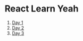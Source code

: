 # React Learn Yeah

1. [Day 1](./Day-01/readme.md)
2. [Day 2](./Day-02/readme.md)
3. [Day 3](./Day-03/readme.md)